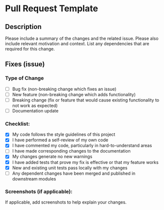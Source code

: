 # Pull Request Template

## Description

Please include a summary of the changes and the related issue. Please also include relevant motivation and context. List any dependencies that are required for this change.

## Fixes (issue)

### Type of Change

<!-- Please delete options that are not relevant. -->

- [ ] Bug fix (non-breaking change which fixes an issue)
- [ ] New feature (non-breaking change which adds functionality)
- [ ] Breaking change (fix or feature that would cause existing functionality to not work as expected)
- [ ] Documentation update

### Checklist:

<!-- Go over all the following points, and put an `x` in all the boxes that apply. -->

- [x] My code follows the style guidelines of this project
- [x] I have performed a self-review of my own code
- [x] I have commented my code, particularly in hard-to-understand areas
- [ ] I have made corresponding changes to the documentation
- [x] My changes generate no new warnings
- [x] I have added tests that prove my fix is effective or that my feature works
- [x] New and existing unit tests pass locally with my changes
- [ ] Any dependent changes have been merged and published in downstream modules

### Screenshots (if applicable):

If applicable, add screenshots to help explain your changes.
